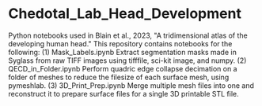 # Chedotal_Lab_Head_Development
Python notebooks used in Blain et al., 2023, "A tridimensional atlas of the developing human head." 
This repository contains notebooks for the following: 
(1) Mask_Labels.ipynb
Extract segmentation masks made in Syglass from raw TIFF images using tifffile, sci-kit image, and numpy. 
(2) QECD_in_Folder.ipynb
Perform quadric edge collapse decimation on a folder of meshes to reduce the filesize of each surface mesh, using pymeshlab. 
(3) 3D_Print_Prep.ipynb
Merge multiple mesh files into one and reconstruct it to prepare surface files for a single 3D printable STL file.  
